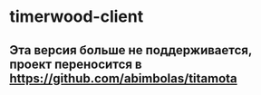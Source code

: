 timerwood-client 
================

## Эта версия больше не поддерживается, проект переносится в https://github.com/abimbolas/titamota
